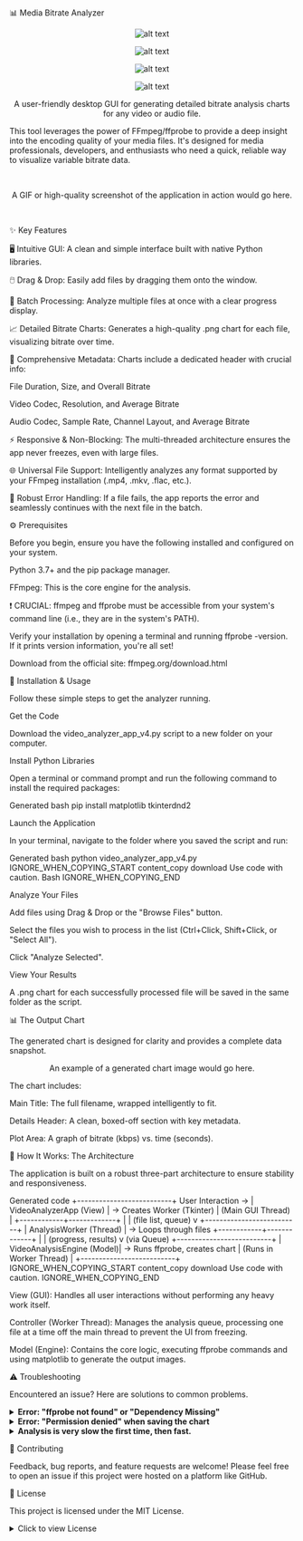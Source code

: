 
📊 Media Bitrate Analyzer
<div align="center">


![alt text](https://img.shields.io/badge/python-3.7+-blue.svg)


![alt text](https://img.shields.io/badge/license-MIT-green.svg)


![alt text](https://img.shields.io/badge/platform-windows%20%7C%20macos%20%7C%20linux-lightgrey.svg)


![alt text](https://img.shields.io/badge/built%20with-Tkinter%20%26%20Matplotlib-orange.svg)

A user-friendly desktop GUI for generating detailed bitrate analysis charts for any video or audio file.

</div>


This tool leverages the power of FFmpeg/ffprobe to provide a deep insight into the encoding quality of your media files. It's designed for media professionals, developers, and enthusiasts who need a quick, reliable way to visualize variable bitrate data.

<br>

<div align="center">


A GIF or high-quality screenshot of the application in action would go here.

</div>

<br>

✨ Key Features

🖥️ Intuitive GUI: A clean and simple interface built with native Python libraries.

🖱️ Drag & Drop: Easily add files by dragging them onto the window.

📂 Batch Processing: Analyze multiple files at once with a clear progress display.

📈 Detailed Bitrate Charts: Generates a high-quality .png chart for each file, visualizing bitrate over time.

📝 Comprehensive Metadata: Charts include a dedicated header with crucial info:

File Duration, Size, and Overall Bitrate

Video Codec, Resolution, and Average Bitrate

Audio Codec, Sample Rate, Channel Layout, and Average Bitrate

⚡ Responsive & Non-Blocking: The multi-threaded architecture ensures the app never freezes, even with large files.

🌐 Universal File Support: Intelligently analyzes any format supported by your FFmpeg installation (.mp4, .mkv, .flac, etc.).

💪 Robust Error Handling: If a file fails, the app reports the error and seamlessly continues with the next file in the batch.

⚙️ Prerequisites

Before you begin, ensure you have the following installed and configured on your system.

Python 3.7+ and the pip package manager.

FFmpeg: This is the core engine for the analysis.

❗️ CRUCIAL: ffmpeg and ffprobe must be accessible from your system's command line (i.e., they are in the system's PATH).

Verify your installation by opening a terminal and running ffprobe -version. If it prints version information, you're all set!

Download from the official site: ffmpeg.org/download.html

🚀 Installation & Usage

Follow these simple steps to get the analyzer running.

Get the Code

Download the video_analyzer_app_v4.py script to a new folder on your computer.

Install Python Libraries

Open a terminal or command prompt and run the following command to install the required packages:

Generated bash
pip install matplotlib tkinterdnd2


Launch the Application

In your terminal, navigate to the folder where you saved the script and run:

Generated bash
python video_analyzer_app_v4.py
IGNORE_WHEN_COPYING_START
content_copy
download
Use code with caution.
Bash
IGNORE_WHEN_COPYING_END

Analyze Your Files

Add files using Drag & Drop or the "Browse Files" button.

Select the files you wish to process in the list (Ctrl+Click, Shift+Click, or "Select All").

Click "Analyze Selected".

View Your Results

A .png chart for each successfully processed file will be saved in the same folder as the script.

📊 The Output Chart

The generated chart is designed for clarity and provides a complete data snapshot.

<div align="center">


An example of a generated chart image would go here.

</div>


The chart includes:

Main Title: The full filename, wrapped intelligently to fit.

Details Header: A clean, boxed-off section with key metadata.

Plot Area: A graph of bitrate (kbps) vs. time (seconds).

🔧 How It Works: The Architecture

The application is built on a robust three-part architecture to ensure stability and responsiveness.

Generated code
+--------------------------+
User Interaction -> |  VideoAnalyzerApp (View) | -> Creates Worker
(Tkinter)         |  (Main GUI Thread)       |
                  +------------+-------------+
                               |
                               | (file list, queue)
                               v
                  +--------------------------+
                  |  AnalysisWorker (Thread) | -> Loops through files
                  +------------+-------------+
                               |
                               | (progress, results)
                               v (via Queue)
                  +--------------------------+
                  | VideoAnalysisEngine (Model)| -> Runs ffprobe, creates chart
                  |  (Runs in Worker Thread) |
                  +--------------------------+
IGNORE_WHEN_COPYING_START
content_copy
download
Use code with caution.
IGNORE_WHEN_COPYING_END

View (GUI): Handles all user interactions without performing any heavy work itself.

Controller (Worker Thread): Manages the analysis queue, processing one file at a time off the main thread to prevent the UI from freezing.

Model (Engine): Contains the core logic, executing ffprobe commands and using matplotlib to generate the output images.

⚠️ Troubleshooting

Encountered an issue? Here are solutions to common problems.

<details>
<summary><strong>Error: "ffprobe not found" or "Dependency Missing"</strong></summary>


Problem: The script cannot find the ffprobe executable.

Solution: You must add the directory containing ffmpeg.exe and ffprobe.exe to your system's PATH environment variable.

Windows: Search for "Edit the system environment variables", click "Environment Variables...", select the "Path" variable under "System variables", click "Edit...", "New", and paste the path to your FFmpeg bin folder (e.g., C:\ffmpeg\bin). Restart your terminal.

macOS/Linux: Edit your shell profile file (e.g., ~/.zshrc, ~/.bash_profile) and add the line: export PATH="/path/to/your/ffmpeg/bin:$PATH". Save the file and restart your terminal or run source ~/.zshrc.

</details>

<details>
<summary><strong>Error: "Permission denied" when saving the chart</strong></summary>


Problem: The script does not have permission to write files in its current location.

Solution: Make sure you are running the script from a directory where you have write permissions (e.g., your Desktop or Documents folder). Avoid running it from protected locations like C:\Program Files.

</details>

<details>
<summary><strong>Analysis is very slow the first time, then fast.</strong></summary>


Observation: The first file takes a long time, but analyzing it again is almost instant.

Explanation: This is normal and is due to File System Caching. The first time, your computer reads the file from the slow disk. Your operating system then keeps a copy in fast RAM. Subsequent analyses read from RAM, which is much faster. This is not a bug, but a feature of modern operating systems.

</details>

🤝 Contributing

Feedback, bug reports, and feature requests are welcome! Please feel free to open an issue if this project were hosted on a platform like GitHub.

📜 License

This project is licensed under the MIT License.

<details>
<summary>Click to view License</summary>

Generated code
MIT License

Copyright (c) 2023 [Your Name or Organization]

Permission is hereby granted, free of charge, to any person obtaining a copy
of this software and associated documentation files (the "Software"), to deal
in the Software without restriction, including without limitation the rights
to use, copy, modify, merge, publish, distribute, sublicense, and/or sell
copies of the Software, and to permit persons to whom the Software is
furnished to do so, subject to the following conditions:

The above copyright notice and this permission notice shall be included in all
copies or substantial portions of the Software.

THE SOFTWARE IS PROVIDED "AS IS", WITHOUT WARRANTY OF ANY KIND, EXPRESS OR
IMPLIED, INCLUDING BUT NOT LIMITED TO THE WARRANTIES OF MERCHANTABILITY,
FITNESS FOR A PARTICULAR PURPOSE AND NONINFRINGEMENT. IN NO EVENT SHALL THE
AUTHORS OR COPYRIGHT HOLDERS BE LIABLE FOR ANY CLAIM, DAMAGES OR OTHER
LIABILITY, WHETHER IN AN ACTION OF CONTRACT, TORT OR OTHERWISE, ARISING FROM,
OUT OF OR IN CONNECTION WITH THE SOFTWARE OR THE USE OR OTHER DEALINGS IN THE
SOFTWARE.
IGNORE_WHEN_COPYING_START
content_copy
download
Use code with caution.
IGNORE_WHEN_COPYING_END
</details>
